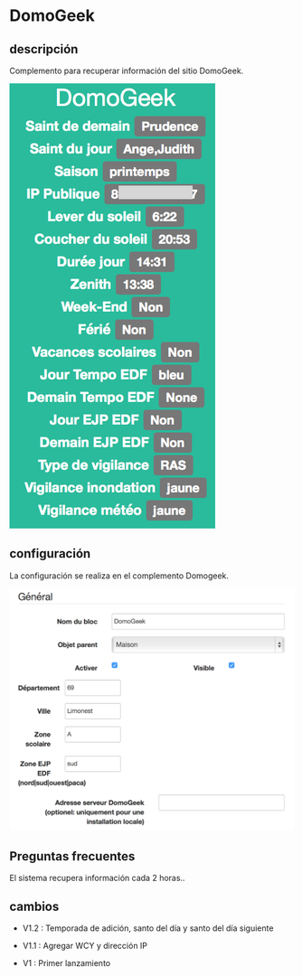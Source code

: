 DomoGeek 
========

descripción 
-----------

Complemento para recuperar información del sitio DomoGeek.

![domogeek screenshot1](./images/domogeek_screenshot1.png)

configuración 
-------------

La configuración se realiza en el complemento Domogeek.

![domogeek1](./images/domogeek1.png)

Preguntas frecuentes 
---

El sistema recupera información cada 2 horas..

cambios 
---------

-   V1.2 : Temporada de adición, santo del día y santo del día siguiente

-   V1.1 : Agregar WCY y dirección IP

-   V1 : Primer lanzamiento


